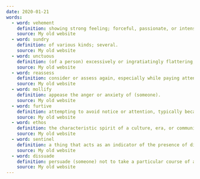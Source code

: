 ```yaml
---
date: 2020-01-21
words:
  - word: vehement
    definition: showing strong feeling; forceful, passionate, or intense.
    source: My old website
  - word: sundry
    definition: of various kinds; several.
    source: My old website
  - word: unctuous
    definition: (of a person) excessively or ingratiatingly flattering; oily.
    source: My old website
  - word: reassess
    definition: consider or assess again, especially while paying attention to new or different factors.
    source: My old website
  - word: mollify
    definition: appease the anger or anxiety of (someone).
    source: My old website
  - word: furtive
    definition: attempting to avoid notice or attention, typically because of guilt or a belief that discovery would lead to trouble.
    source: My old website
  - word: ethos
    definition: the characteristic spirit of a culture, era, or community as manifested in its beliefs and aspirations.
    source: My old website
  - word: sentinel
    definition: a thing that acts as an indicator of the presence of disease.
    source: My old website
  - word: dissuade
    definition: persuade (someone) not to take a particular course of action.
    source: My old website
---
```

